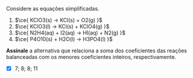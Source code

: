 Considere as equações simplificadas.

1. $\ce{ KClO3(s) -> KCl(s) + O2(g) }$
2. $\ce{ KClO3(l) -> KCl(s) + KClO4(g) }$
3. $\ce{ N2H4(aq) + I2(aq) -> HI(aq) + N2(g) }$
4. $\ce{ P4O10(s) + H2O(l) -> H3PO4(l) }$

**Assinale** a alternativa que relaciona a soma dos coeficientes das reações balanceadas com os menores coeficientes inteiros, respectivamente.

- [x] $7$; $8$; $8$; $11$
